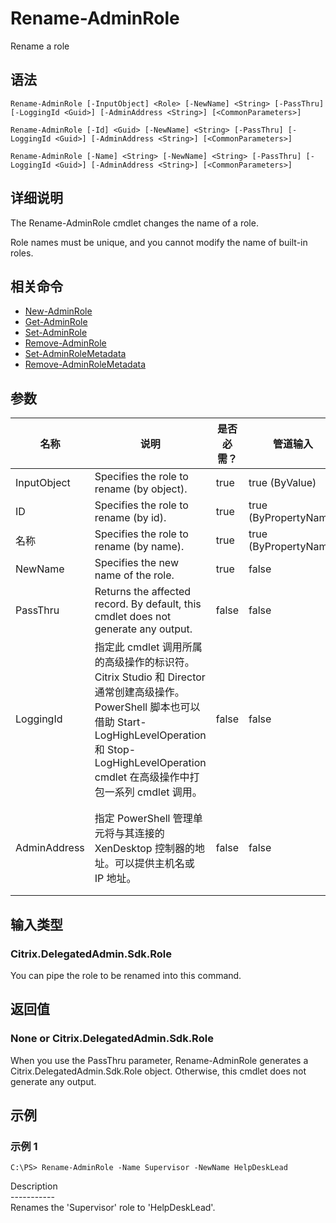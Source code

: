 # Rename-AdminRole

Rename a role

## 语法

    Rename-AdminRole [-InputObject] <Role> [-NewName] <String> [-PassThru] [-LoggingId <Guid>] [-AdminAddress <String>] [<CommonParameters>]
    
    Rename-AdminRole [-Id] <Guid> [-NewName] <String> [-PassThru] [-LoggingId <Guid>] [-AdminAddress <String>] [<CommonParameters>]
    
    Rename-AdminRole [-Name] <String> [-NewName] <String> [-PassThru] [-LoggingId <Guid>] [-AdminAddress <String>] [<CommonParameters>]
    

## 详细说明

The Rename-AdminRole cmdlet changes the name of a role.

Role names must be unique, and you cannot modify the name of built-in roles.

## 相关命令

- [New-AdminRole](New-AdminRole.html)
- [Get-AdminRole](Get-AdminRole.html)
- [Set-AdminRole](Set-AdminRole.html)
- [Remove-AdminRole](Remove-AdminRole.html)
- [Set-AdminRoleMetadata](Set-AdminRoleMetadata.html)
- [Remove-AdminRoleMetadata](Remove-AdminRoleMetadata.html)

## 参数

| 名称           | 说明                                                                                                                                                                     | 是否必需？ | 管道输入                  | 默认值                                   |
| ------------ | ---------------------------------------------------------------------------------------------------------------------------------------------------------------------- | ----- | --------------------- | ------------------------------------- |
| InputObject  | Specifies the role to rename (by object).                                                                                                                              | true  | true (ByValue)        |                                       |
| ID           | Specifies the role to rename (by id).                                                                                                                                  | true  | true (ByPropertyName) |                                       |
| 名称           | Specifies the role to rename (by name).                                                                                                                                | true  | true (ByPropertyName) |                                       |
| NewName      | Specifies the new name of the role.                                                                                                                                    | true  | false                 |                                       |
| PassThru     | Returns the affected record. By default, this cmdlet does not generate any output.                                                                                     | false | false                 | False                                 |
| LoggingId    | 指定此 cmdlet 调用所属的高级操作的标识符。 Citrix Studio 和 Director 通常创建高级操作。 PowerShell 脚本也可以借助 Start-LogHighLevelOperation 和 Stop-LogHighLevelOperation cmdlet 在高级操作中打包一系列 cmdlet 调用。 | false | false                 |                                       |
| AdminAddress | 指定 PowerShell 管理单元将与其连接的 XenDesktop 控制器的地址。可以提供主机名或 IP 地址。                                                                                                             | false | false                 | Localhost。一旦有 cmdlet 提供了某个值，此值将变为默认值。 |

## 输入类型

### Citrix.DelegatedAdmin.Sdk.Role

You can pipe the role to be renamed into this command.

## 返回值

### None or Citrix.DelegatedAdmin.Sdk.Role

When you use the PassThru parameter, Rename-AdminRole generates a Citrix.DelegatedAdmin.Sdk.Role object. Otherwise, this cmdlet does not generate any output.

## 示例

### 示例 1

    C:\PS> Rename-AdminRole -Name Supervisor -NewName HelpDeskLead
    

Description  
\---\---\-----  
Renames the 'Supervisor' role to 'HelpDeskLead'.